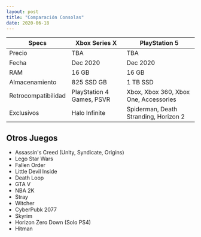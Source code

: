 ```yaml
---
layout: post
title: "Comparación Consolas"
date: 2020-06-18
---
```

| Specs | Xbox Series X | PlayStation 5 |
| --- | --- | --- |
| Precio | TBA | TBA |
| Fecha	| Dec 2020 | Dec 2020 |
| RAM | 16 GB | 16 GB	|
| Almacenamiento | 825 SSD GB | 1 TB SSD								 |
| Retrocompatibilidad| PlayStation 4 Games, PSVR | Xbox, Xbox 360, Xbox One, Accessories |
| Exclusivos		 | Halo Infinite			 | Spiderman, Death Stranding, Horizon 2 |

## Otros Juegos
* Assassin's Creed (Unity, Syndicate, Origins)
* Lego Star Wars
* Fallen Order
* Little Devil Inside
* Death Loop
* GTA V
* NBA 2K
* Stray
* Witcher
* CyberPubk 2077
* Skyrim
* Horizon Zero Down (Solo PS4)
* Hitman
